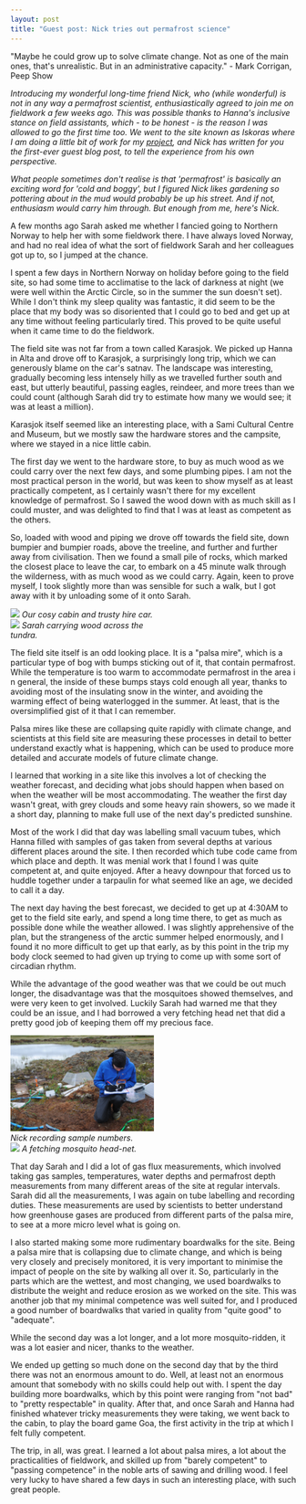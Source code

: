 ```yaml
---
layout: post
title: "Guest post: Nick tries out permafrost science"
---
```


"Maybe he could grow up to solve climate change. Not as one of the main ones,
that's unrealistic. But in an administrative capacity." - Mark Corrigan, Peep Show


<em>Introducing my wonderful long-time friend Nick, who (while wonderful) 
is not in any way a permafrost scientist, enthusiastically agreed to join me on fieldwork a few weeks ago.
This was possible thanks to Hanna's inclusive stance on field assistants, which - to be honest - is the reason
  I was allowed to go the first time too. 
  We went to the site known as Iskoras where I am doing a little bit of 
work for my [project](http://sarahchadburn.com/fellowship), 
and Nick has written for you the first-ever guest blog post, to tell the experience from his own perspective.</em>

<em>What people sometimes don't realise is that 'permafrost' is basically an exciting word for 'cold and boggy', but I 
figured Nick likes gardening so pottering about in the mud would probably be up his street. And if not, enthusiasm 
would carry him through. But enough from me, here's Nick.</em>


A few months ago Sarah asked me whether I fancied going to Northern Norway to help her with some fieldwork there. I have always loved Norway, and had no real idea of what the sort of fieldwork Sarah and her colleagues got up to, so I jumped at the chance.

I spent a few days in Northern Norway on holiday before going to the field site, so had some time to acclimatise to the lack of darkness at night (we were well within the Arctic Circle, so in the summer the sun doesn't set). While I don't think my sleep quality was fantastic, it did seem to be the place that my body was so disoriented that I could go to bed and get up at any time without feeling particularly tired. This proved to be quite useful when it came time to do the fieldwork.

The field site was not far from a town called Karasjok. We picked up Hanna in Alta and drove off to Karasjok, a surprisingly long trip, which we can generously blame on the car's satnav. The landscape was interesting, gradually becoming less intensely hilly as we travelled further south and east, but utterly beautiful, passing eagles, reindeer, and more trees than we could count (although Sarah did try to estimate how many we would see; it was at least a million).

Karasjok itself seemed like an interesting place, with a Sami Cultural Centre and Museum, but we mostly saw the hardware stores and the campsite, where we stayed in a nice little cabin.

The first day we went to the hardware store, to buy as much wood as we could carry over the next few days, and some plumbing pipes. I am not the most practical person in the world, but was keen to show myself as at least practically competent, as I certainly wasn't there for my excellent knowledge of permafrost. So I sawed the wood down with as much skill as I could muster, and was delighted to find that I was at least as competent as the others.

So, loaded with wood and piping we drove off towards the field site, down bumpier and bumpier roads, above the treeline, 
and further and further away from civilisation. Then we found a small pile of rocks, which marked the closest place to 
leave the car, to embark on a 45 minute walk through the wilderness, with as much wood as we could carry. Again, 
keen to prove myself, I took slightly more than was sensible for such a walk, but I got away with it by unloading some 
of it onto Sarah.

<div>
<div class="inline-image" style="width: 50%">
<img src="/images/P1020268.JPG"/>
<span><em>Our cosy cabin and trusty hire car. </em></span>
</div><div class="inline-image" style="width: 50%">
<img src="/images/P1020271.JPG"/>
<span><em>Sarah carrying wood across the tundra.</em></span>
</div>
</div>

The field site itself is an odd looking place. It is a "palsa mire", which is a particular type of bog with bumps 
sticking out of it, that contain permafrost. While the temperature is too warm to accommodate permafrost in the area i
n general, the inside of these bumps stays cold enough all year, thanks to avoiding most of the insulating snow in the 
winter, and avoiding the warming effect of being waterlogged in the summer. At least, that is the oversimplified gist of it that I can remember.

Palsa mires like these are collapsing quite rapidly with climate change, and scientists at this field site are measuring these processes in detail to better understand exactly what is happening, which can be used to produce more detailed and accurate models of future climate change.

I learned that working in a site like this involves a lot of checking the weather forecast, and deciding what jobs should happen when based on when the weather will be most accommodating. The weather the first day wasn't great, with grey clouds and some heavy rain showers, so we made it a short day, planning to make full use of the next day's predicted sunshine.

Most of the work I did that day was labelling small vacuum tubes, which Hanna filled with samples of gas taken from several depths at various different places around the site. I then recorded which tube code came from which place and depth. It was menial work that I found I was quite competent at, and quite enjoyed. After a heavy downpour that forced us to huddle together under a tarpaulin for what seemed like an age, we decided to call it a day.

The next day having the best forecast, we decided to get up at 4:30AM to get to the field site early, and spend a long time there, to get as much as possible done while the weather allowed. I was slightly apprehensive of the plan, but the strangeness of the arctic summer helped enormously, and I found it no more difficult to get up that early, as by this point in the trip my body clock seemed to had given up trying to come up with some sort of circadian rhythm.

While the advantage of the good weather was that we could be out much longer, 
the disadvantage was that the mosquitoes showed themselves, and were very keen to get involved. 
Luckily Sarah had warned me that they could be an issue, and I had borrowed a very fetching head net that 
did a pretty good job of keeping them off my precious face.

<div>
<div class="inline-image" style="width: 50%">
<img src="/images/DSC_0100.JPG"/>
<span><em>Nick recording sample numbers.</em></span>
</div><div class="inline-image" style="width: 50%">
<img src="/images/P1020278.JPG"/>
<span><em>A fetching mosquito head-net.</em></span>
</div>
</div>

That day Sarah and I did a lot of gas flux measurements, which involved taking gas samples, temperatures, water depths and permafrost depth measurements from many different areas of the site at regular intervals. Sarah did all the measurements, I was again on tube labelling and recording duties. These measurements are used by scientists to better understand how greenhouse gases are produced from different parts of the palsa mire, to see at a more micro level what is going on.

I also started making some more rudimentary boardwalks for the site. Being a palsa mire that is collapsing due to climate change, and which is being very closely and precisely monitored, it is very important to minimise the impact of people on the site by walking all over it. So, particularly in the parts which are the wettest, and most changing, we used boardwalks to distribute the weight and reduce erosion as we worked on the site. This was another job that my minimal competence was well suited for, and I produced a good number of boardwalks that varied in quality from "quite good" to "adequate".

While the second day was a lot longer, and a lot more mosquito-ridden, it was a lot easier and nicer, thanks to the weather.

We ended up getting so much done on the second day that by the third there was not an enormous amount to do. Well, at least not an enormous amount that somebody with no skills could help out with. I spent the day building more boardwalks, which by this point were ranging from "not bad" to "pretty respectable" in quality. After that, and once Sarah and Hanna had finished whatever tricky measurements they were taking, we went back to the cabin, to play the board game Goa, the first activity in the trip at which I felt fully competent.

The trip, in all, was great. I learned a lot about palsa mires, a lot about the practicalities of fieldwork, and skilled up from "barely competent" to "passing competence" in the noble arts of sawing and drilling wood. I feel very lucky to have shared a few days in such an interesting place, with such great people.

